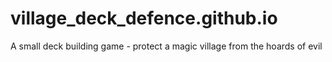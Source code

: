 # village_deck_defence.github.io
A small deck building game - protect a magic village from the hoards of evil
